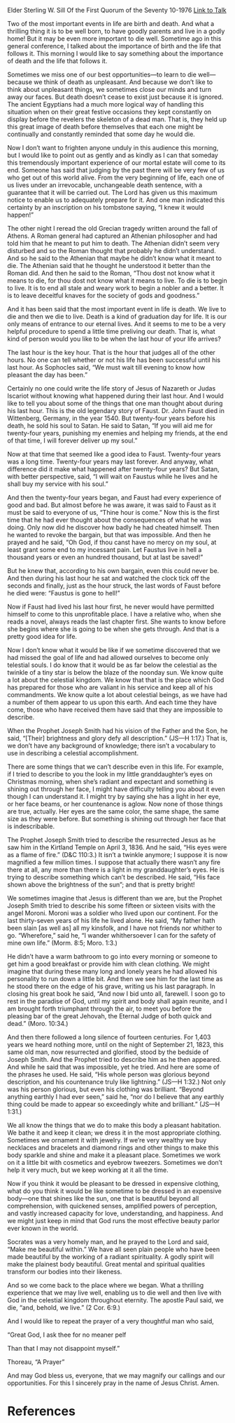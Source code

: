 Elder Sterling W. Sill
Of the First Quorum of the Seventy
10-1976
[Link to Talk](https://www.churchofjesuschrist.org/study/general-conference/1976/10/to-die-well?lang=eng)

Two of the most important events in life are birth and death. And what a thrilling thing it is to be well born, to have goodly parents and live in a godly home! But it may be even more important to die well. Sometime ago in this general conference, I talked about the importance of birth and the life that follows it. This morning I would like to say something about the importance of death and the life that follows it.

Sometimes we miss one of our best opportunities—to learn to die well—because we think of death as unpleasant. And because we don’t like to think about unpleasant things, we sometimes close our minds and turn away our faces. But death doesn’t cease to exist just because it is ignored. The ancient Egyptians had a much more logical way of handling this situation when on their great festive occasions they kept constantly on display before the revelers the skeleton of a dead man. That is, they held up this great image of death before themselves that each one might be continually and constantly reminded that some day he would die.

Now I don’t want to frighten anyone unduly in this audience this morning, but I would like to point out as gently and as kindly as I can that someday this tremendously important experience of our mortal estate will come to its end. Someone has said that judging by the past there will be very few of us who get out of this world alive. From the very beginning of life, each one of us lives under an irrevocable, unchangeable death sentence, with a guarantee that it will be carried out. The Lord has given us this maximum notice to enable us to adequately prepare for it. And one man indicated this certainty by an inscription on his tombstone saying, “I knew it would happen!”

The other night I reread the old Grecian tragedy written around the fall of Athens. A Roman general had captured an Athenian philosopher and had told him that he meant to put him to death. The Athenian didn’t seem very disturbed and so the Roman thought that probably he didn’t understand. And so he said to the Athenian that maybe he didn’t know what it meant to die. The Athenian said that he thought he understood it better than the Roman did. And then he said to the Roman, “Thou dost not know what it means to die, for thou dost not know what it means to live. To die is to begin to live. It is to end all stale and weary work to begin a nobler and a better. It is to leave deceitful knaves for the society of gods and goodness.”

And it has been said that the most important event in life is death. We live to die and then we die to live. Death is a kind of graduation day for life. It is our only means of entrance to our eternal lives. And it seems to me to be a very helpful procedure to spend a little time preliving our death. That is, what kind of person would you like to be when the last hour of your life arrives?

The last hour is the key hour. That is the hour that judges all of the other hours. No one can tell whether or not his life has been successful until his last hour. As Sophocles said, “We must wait till evening to know how pleasant the day has been.”

Certainly no one could write the life story of Jesus of Nazareth or Judas Iscariot without knowing what happened during their last hour. And I would like to tell you about some of the things that one man thought about during his last hour. This is the old legendary story of Faust. Dr. John Faust died in Wittenberg, Germany, in the year 1540. But twenty-four years before his death, he sold his soul to Satan. He said to Satan, “If you will aid me for twenty-four years, punishing my enemies and helping my friends, at the end of that time, I will forever deliver up my soul.”

Now at that time that seemed like a good idea to Faust. Twenty-four years was a long time. Twenty-four years may last forever. And anyway, what difference did it make what happened after twenty-four years? But Satan, with better perspective, said, “I will wait on Faustus while he lives and he shall buy my service with his soul.”

And then the twenty-four years began, and Faust had every experience of good and bad. But almost before he was aware, it was said to Faust as it must be said to everyone of us, “Thine hour is come.” Now this is the first time that he had ever thought about the consequences of what he was doing. Only now did he discover how badly he had cheated himself. Then he wanted to revoke the bargain, but that was impossible. And then he prayed and he said, “Oh God, if thou canst have no mercy on my soul, at least grant some end to my incessant pain. Let Faustus live in hell a thousand years or even an hundred thousand, but at last be saved!”

But he knew that, according to his own bargain, even this could never be. And then during his last hour he sat and watched the clock tick off the seconds and finally, just as the hour struck, the last words of Faust before he died were: “Faustus is gone to hell!”

Now if Faust had lived his last hour first, he never would have permitted himself to come to this unprofitable place. I have a relative who, when she reads a novel, always reads the last chapter first. She wants to know before she begins where she is going to be when she gets through. And that is a pretty good idea for life.

Now I don’t know what it would be like if we sometime discovered that we had missed the goal of life and had allowed ourselves to become only telestial souls. I do know that it would be as far below the celestial as the twinkle of a tiny star is below the blaze of the noonday sun. We know quite a lot about the celestial kingdom. We know that that is the place which God has prepared for those who are valiant in his service and keep all of his commandments. We know quite a lot about celestial beings, as we have had a number of them appear to us upon this earth. And each time they have come, those who have received them have said that they are impossible to describe.

When the Prophet Joseph Smith had his vision of the Father and the Son, he said, “[Their] brightness and glory defy all description.” (JS—H 1:17.) That is, we don’t have any background of knowledge; there isn’t a vocabulary to use in describing a celestial accomplishment.

There are some things that we can’t describe even in this life. For example, if I tried to describe to you the look in my little granddaughter’s eyes on Christmas morning, when she’s radiant and expectant and something is shining out through her face, I might have difficulty telling you about it even though I can understand it. I might try by saying she has a light in her eye, or her face beams, or her countenance is aglow. Now none of those things are true, actually. Her eyes are the same color, the same shape, the same size as they were before. But something is shining out through her face that is indescribable.

The Prophet Joseph Smith tried to describe the resurrected Jesus as he saw him in the Kirtland Temple on April 3, 1836. And he said, “His eyes were as a flame of fire.” (D&C 110:3.) It isn’t a twinkle anymore; I suppose it is now magnified a few million times. I suppose that actually there wasn’t any fire there at all, any more than there is a light in my granddaughter’s eyes. He is trying to describe something which can’t be described. He said, “His face shown above the brightness of the sun”; and that is pretty bright!

We sometimes imagine that Jesus is different than we are, but the Prophet Joseph Smith tried to describe his some fifteen or sixteen visits with the angel Moroni. Moroni was a soldier who lived upon our continent. For the last thirty-seven years of his life he lived alone. He said, “My father hath been slain [as well as] all my kinsfolk, and I have not friends nor whither to go. “Wherefore,” said he, “I wander whithersoever I can for the safety of mine own life.” (Morm. 8:5; Moro. 1:3.)

He didn’t have a warm bathroom to go into every morning or someone to get him a good breakfast or provide him with clean clothing. We might imagine that during these many long and lonely years he had allowed his personality to run down a little bit. And then we see him for the last time as he stood there on the edge of his grave, writing us his last paragraph. In closing his great book he said, “And now I bid unto all, farewell. I soon go to rest in the paradise of God, until my spirit and body shall again reunite, and I am brought forth triumphant through the air, to meet you before the pleasing bar of the great Jehovah, the Eternal Judge of both quick and dead.” (Moro. 10:34.)

And then there followed a long silence of fourteen centuries. For 1,403 years we heard nothing more, until on the night of September 21, 1823, this same old man, now resurrected and glorified, stood by the bedside of Joseph Smith. And the Prophet tried to describe him as he then appeared. And while he said that was impossible, yet he tried. And here are some of the phrases he used. He said, “His whole person was glorious beyond description, and his countenance truly like lightning.” (JS—H 1:32.) Not only was his person glorious, but even his clothing was brilliant. “Beyond anything earthly I had ever seen,” said he, “nor do I believe that any earthly thing could be made to appear so exceedingly white and brilliant.” (JS—H 1:31.)

We all know the things that we do to make this body a pleasant habitation. We bathe it and keep it clean; we dress it in the most appropriate clothing. Sometimes we ornament it with jewelry. If we’re very wealthy we buy necklaces and bracelets and diamond rings and other things to make this body sparkle and shine and make it a pleasant place. Sometimes we work on it a little bit with cosmetics and eyebrow tweezers. Sometimes we don’t help it very much, but we keep working at it all the time.

Now if you think it would be pleasant to be dressed in expensive clothing, what do you think it would be like sometime to be dressed in an expensive body—one that shines like the sun, one that is beautiful beyond all comprehension, with quickened senses, amplified powers of perception, and vastly increased capacity for love, understanding, and happiness. And we might just keep in mind that God runs the most effective beauty parlor ever known in the world.

Socrates was a very homely man, and he prayed to the Lord and said, “Make me beautiful within.” We have all seen plain people who have been made beautiful by the working of a radiant spirituality. A godly spirit will make the plainest body beautiful. Great mental and spiritual qualities transform our bodies into their likeness.

And so we come back to the place where we began. What a thrilling experience that we may live well, enabling us to die well and then live with God in the celestial kingdom throughout eternity. The apostle Paul said, we die, “and, behold, we live.” (2 Cor. 6:9.)

And I would like to repeat the prayer of a very thoughtful man who said,





“Great God, I ask thee for no meaner pelf

Than that I may not disappoint myself.”





Thoreau, “A Prayer”





And may God bless us, everyone, that we may magnify our callings and our opportunities. For this I sincerely pray in the name of Jesus Christ. Amen.

# References
